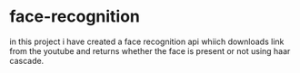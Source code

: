 # face-recognition
in this project i have created a face recognition api whiich downloads link from the youtube and returns whether the face is present or not using haar cascade.
